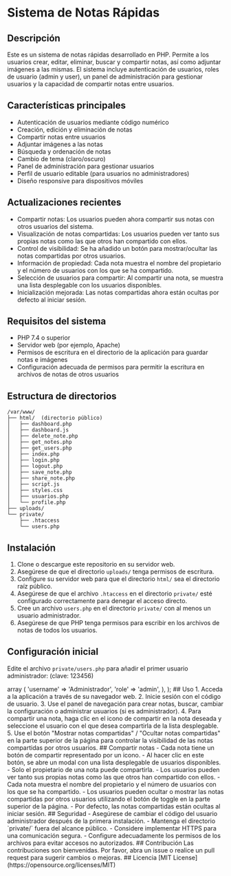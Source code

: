 # Sistema de Notas Rápidas

## Descripción
Este es un sistema de notas rápidas desarrollado en PHP. Permite a los usuarios crear, editar, eliminar, buscar y compartir notas, así como adjuntar imágenes a las mismas. El sistema incluye autenticación de usuarios, roles de usuario (admin y user), un panel de administración para gestionar usuarios y la capacidad de compartir notas entre usuarios.

## Características principales
- Autenticación de usuarios mediante código numérico
- Creación, edición y eliminación de notas
- Compartir notas entre usuarios
- Adjuntar imágenes a las notas
- Búsqueda y ordenación de notas
- Cambio de tema (claro/oscuro)
- Panel de administración para gestionar usuarios
- Perfil de usuario editable (para usuarios no administradores)
- Diseño responsive para dispositivos móviles

## Actualizaciones recientes
- Compartir notas: Los usuarios pueden ahora compartir sus notas con otros usuarios del sistema.
- Visualización de notas compartidas: Los usuarios pueden ver tanto sus propias notas como las que otros han compartido con ellos.
- Control de visibilidad: Se ha añadido un botón para mostrar/ocultar las notas compartidas por otros usuarios.
- Información de propiedad: Cada nota muestra el nombre del propietario y el número de usuarios con los que se ha compartido.
- Selección de usuarios para compartir: Al compartir una nota, se muestra una lista desplegable con los usuarios disponibles.
- Inicialización mejorada: Las notas compartidas ahora están ocultas por defecto al iniciar sesión.

## Requisitos del sistema
- PHP 7.4 o superior
- Servidor web (por ejemplo, Apache)
- Permisos de escritura en el directorio de la aplicación para guardar notas e imágenes
- Configuración adecuada de permisos para permitir la escritura en archivos de notas de otros usuarios

## Estructura de directorios
```
/var/www/
├── html/  (directorio público)
│   ├── dashboard.php
│   ├── dashboard.js
│   ├── delete_note.php
│   ├── get_notes.php
│   ├── get_users.php
│   ├── index.php
│   ├── login.php
│   ├── logout.php
│   ├── save_note.php
│   ├── share_note.php
│   ├── script.js
│   ├── styles.css
│   ├── usuarios.php
│   └── profile.php
├── uploads/
└── private/
    ├── .htaccess
    └── users.php
```

## Instalación
1. Clone o descargue este repositorio en su servidor web.
2. Asegúrese de que el directorio `uploads/` tenga permisos de escritura.
3. Configure su servidor web para que el directorio `html/` sea el directorio raíz público.
4. Asegúrese de que el archivo `.htaccess` en el directorio `private/` esté configurado correctamente para denegar el acceso directo.
5. Cree un archivo `users.php` en el directorio `private/` con al menos un usuario administrador.
6. Asegúrese de que PHP tenga permisos para escribir en los archivos de notas de todos los usuarios.

## Configuración inicial
Edite el archivo `private/users.php` para añadir el primer usuario administrador: (clave: 123456)

<?php
return array (
  'e10adc3949ba59abbe56e057f20f883e' => 
  array (
    'username' => 'Administrador',
    'role' => 'admin',
  ),
);


## Uso
1. Acceda a la aplicación a través de su navegador web.
2. Inicie sesión con el código de usuario.
3. Use el panel de navegación para crear notas, buscar, cambiar la configuración o administrar usuarios (si es administrador).
4. Para compartir una nota, haga clic en el icono de compartir en la nota deseada y seleccione el usuario con el que desea compartirla de la lista desplegable.
5. Use el botón "Mostrar notas compartidas" / "Ocultar notas compartidas" en la parte superior de la página para controlar la visibilidad de las notas compartidas por otros usuarios.

## Compartir notas
- Cada nota tiene un botón de compartir representado por un icono.
- Al hacer clic en este botón, se abre un modal con una lista desplegable de usuarios disponibles.
- Solo el propietario de una nota puede compartirla.
- Los usuarios pueden ver tanto sus propias notas como las que otros han compartido con ellos.
- Cada nota muestra el nombre del propietario y el número de usuarios con los que se ha compartido.
- Los usuarios pueden ocultar o mostrar las notas compartidas por otros usuarios utilizando el botón de toggle en la parte superior de la página.
- Por defecto, las notas compartidas están ocultas al iniciar sesión.

## Seguridad
- Asegúrese de cambiar el código del usuario administrador después de la primera instalación.
- Mantenga el directorio `private/` fuera del alcance público.
- Considere implementar HTTPS para una comunicación segura.
- Configure adecuadamente los permisos de los archivos para evitar accesos no autorizados.

## Contribución
Las contribuciones son bienvenidas. Por favor, abra un issue o realice un pull request para sugerir cambios o mejoras.

## Licencia
[MIT License](https://opensource.org/licenses/MIT)
